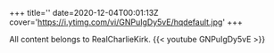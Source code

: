+++
title=''
date=2020-12-04T00:01:13Z
cover='https://i.ytimg.com/vi/GNPuIgDy5vE/hqdefault.jpg'
+++

All content belongs to RealCharlieKirk.
{{< youtube GNPuIgDy5vE >}}
